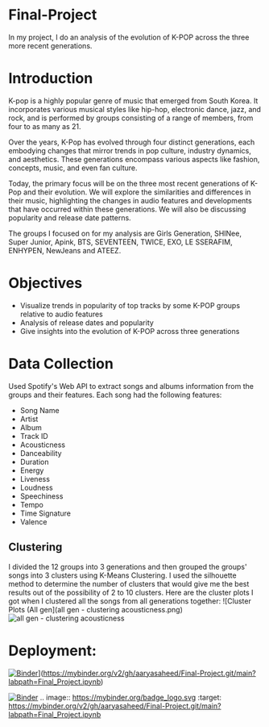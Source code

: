 # Final-Project

In my project, I do an analysis of the evolution of K-POP across the three more recent generations. 
​
# Introduction
K-pop is a highly popular genre of music that emerged from South Korea. It incorporates various musical styles like hip-hop, electronic dance, jazz, and rock, and is performed by groups consisting of a range of members, from four to as many as 21. ​

Over the years, K-Pop has evolved through four distinct generations, each embodying changes that mirror trends in pop culture, industry dynamics, and aesthetics. These generations encompass various aspects like fashion, concepts, music, and even fan culture. ​

Today, the primary focus will be on the three most recent generations of K-Pop and their evolution. We will explore the similarities and differences in their music, highlighting the changes in audio features and developments that have occurred within these generations. We will also be discussing popularity and release date patterns. ​

The groups I focused on for my analysis are Girls Generation, SHINee, Super Junior, Apink, BTS, SEVENTEEN, TWICE, EXO, LE SSERAFIM, ENHYPEN, NewJeans and ATEEZ. 

# Objectives

* Visualize trends in popularity of top tracks by some K-POP groups relative to audio features​
* Analysis of release dates ​and popularity
* Give insights into the evolution of K-POP across three generations
​
# Data Collection
Used Spotify's Web API to extract songs and albums information from the groups and their features. Each song had the following features:
* Song Name
* Artist
* Album
* Track ID
* Acousticness
* Danceability
* Duration
* Energy
* Liveness
* Loudness
* Speechiness
* Tempo
* Time Signature
* Valence

## Clustering
I divided the 12 groups into 3 generations and then grouped the groups' songs into 3 clusters using K-Means Clustering. I used the silhouette method to determine the number of clusters that would give me the best results out of the possibility of 2 to 10 clusters. 
Here are the cluster plots I got when I clustered all the songs from all generations together:
![Cluster Plots (All gen](all gen - clustering acousticness.png)
![all gen - clustering acousticness](https://github.com/aaryasaheed/Final-Project/assets/130434126/a9c8b0bb-ae36-4f84-bcfc-a62f2f5dc3ab)






# Deployment:
[](https://mybinder.org/v2/gh/aaryasaheed/Final-Project.git/main?labpath=Final_Project.ipynb)
[![Binder](https://mybinder.org/badge_logo.svg)](https://mybinder.org/v2/gh/aaryasaheed/Final-Project.git/main?labpath=Final%20Project.ipynb)](https://mybinder.org/v2/gh/aaryasaheed/Final-Project.git/main?labpath=Final_Project.ipynb)


[![Binder](https://mybinder.org/badge_logo.svg)](https://mybinder.org/v2/gh/aaryasaheed/Final-Project.git/main?labpath=Final_Project.ipynb)
.. image:: https://mybinder.org/badge_logo.svg
 :target: https://mybinder.org/v2/gh/aaryasaheed/Final-Project.git/main?labpath=Final_Project.ipynb

 

